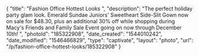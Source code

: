 {
    "title": "Fashion Office Hottest Looks ",
    "description": "The perfect holiday party glam look. Emerald Sundae Juniors' Sweetheart Side-Slit Gown now on sale for $48.30, plus an additional 30% off while shopping during Macy's Friends and Family Sale Event going on now through December 10th! ",
    "photoId": "185322908",
    "date_created": "1544010242",
    "date_modified": "1546466829",
    "type": "captivate",
    "layout": "photo",
    "url": "\/p\/fashion-office-hottest-looks\/185322908"
}